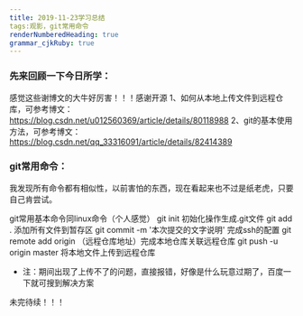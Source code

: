 ```yaml
---
title: 2019-11-23学习总结 
tags:观影，git常用命令
renderNumberedHeading: true
grammar_cjkRuby: true
---
```



### 先来回顾一下今日所学：
感觉这些谢博文的大牛好厉害！！！感谢开源
1、如何从本地上传文件到远程仓库，可参考博文：
https://blog.csdn.net/u012560369/article/details/80118988
2、git的基本使用方法，可参考博文：
https://blog.csdn.net/qq_33316091/article/details/82414389


### git常用命令：
我发现所有命令都有相似性，以前害怕的东西，现在看起来也不过是纸老虎，只要自己肯尝试。

git常用基本命令同linux命令（个人感觉）
git init 初始化操作生成.git文件
git add . 添加所有文件到暂存区
git commit -m '本次提交的文字说明'
完成ssh的配置
git remote add origin （远程仓库地址）完成本地仓库关联远程仓库
git push -u origin master   将本地文件上传到远程仓库
* 注：期间出现了上传不了的问题，直接报错，好像是什么玩意过期了，百度一下就可搜到解决方案

未完待续！！！